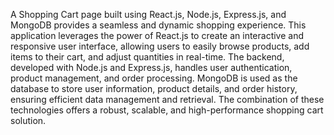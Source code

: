 A Shopping Cart page built using React.js, Node.js, Express.js, and MongoDB provides a seamless and dynamic shopping experience. This application leverages the power of React.js to create an interactive and responsive user interface, allowing users to easily browse products, add items to their cart, and adjust quantities in real-time. The backend, developed with Node.js and Express.js, handles user authentication, product management, and order processing. MongoDB is used as the database to store user information, product details, and order history, ensuring efficient data management and retrieval. The combination of these technologies offers a robust, scalable, and high-performance shopping cart solution.
